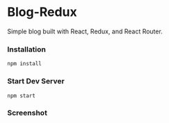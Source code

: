 # Blog-Redux

Simple blog built with React, Redux, and React Router.

### Installation

```
npm install
```

### Start Dev Server 

```
npm start
```
### Screenshot
